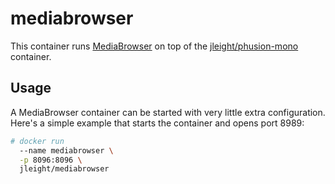 mediabrowser
============

This container runs [MediaBrowser](http://mediabrowser.tv/) on top of the
[jleight/phusion-mono](https://registry.hub.docker.com/u/jleight/phusion-mono/)
container.


Usage
-----

A MediaBrowser container can be started with very little extra configuration.
Here's a simple example that starts the container and opens port 8989:

```bash
# docker run
  --name mediabrowser \
  -p 8096:8096 \
  jleight/mediabrowser
```